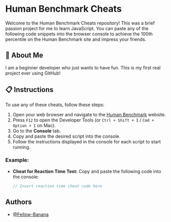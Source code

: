 # Human Benchmark Cheats

Welcome to the Human Benchmark Cheats repository! This was a brief passion project for me to learn JavaScript. You can paste any of the following code snippets into the browser console to achieve the 100th percentile on the Human Benchmark site and impress your friends.

## 🚀 About Me
I am a beginner developer who just wants to have fun. This is my first real project ever using GitHub!

## 📋 Instructions

To use any of these cheats, follow these steps:

1. Open your web browser and navigate to the [Human Benchmark](https://www.humanbenchmark.com/) website.
2. Press `F12` to open the Developer Tools (or `Ctrl + Shift + I` / `Cmd + Option + I` on Mac).
3. Go to the **Console** tab.
4. Copy and paste the desired script into the console.
5. Follow the instructions displayed in the console for each script to start running.

### Example: 

- **Cheat for Reaction Time Test:**
  Copy and paste the following code into the console:
  ```javascript
  // Insert reaction time cheat code here

## Authors

- [@Fellow-Banana](https://www.github.com/Fellow-Banana)
